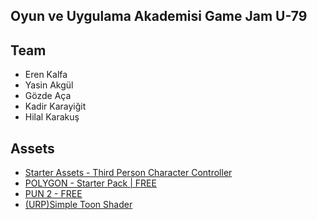 ## Oyun ve Uygulama Akademisi Game Jam U-79

## Team
* Eren Kalfa
* Yasin Akgül
* Gözde Aça
* Kadir Karayiğit
* Hilal Karakuş
  
  
## Assets
* [Starter Assets - Third Person Character Controller](https://assetstore.unity.com/packages/essentials/starter-assets-third-person-character-controller-196526)
* [POLYGON - Starter Pack | FREE](https://syntystore.com/collections/frontpage/products/polygon-starter-pack)
* [PUN 2 - FREE](https://assetstore.unity.com/packages/tools/network/pun-2-free-119922)
* [(URP)Simple Toon Shader](https://assetstore.unity.com/packages/vfx/shaders/urp-simple-toon-shader-243515)
